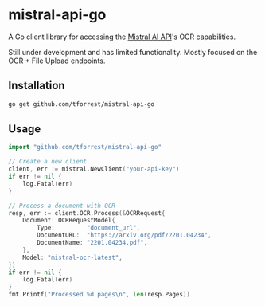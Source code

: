 # mistral-api-go

A Go client library for accessing the [Mistral AI API](https://docs.mistral.ai/)'s OCR capabilities.

Still under development and has limited functionality. Mostly focused on the OCR + File Upload endpoints.

## Installation

```bash
go get github.com/tforrest/mistral-api-go
```

## Usage

```go
import "github.com/tforrest/mistral-api-go"

// Create a new client
client, err := mistral.NewClient("your-api-key")
if err != nil {
    log.Fatal(err)
}

// Process a document with OCR
resp, err := client.OCR.Process(&OCRRequest{
    Document: OCRRequestModel{
        Type:         "document_url",
        DocumentURL:  "https://arxiv.org/pdf/2201.04234",
        DocumentName: "2201.04234.pdf",
    },
    Model: "mistral-ocr-latest",
})
if err != nil {
    log.Fatal(err)
}
fmt.Printf("Processed %d pages\n", len(resp.Pages))
```
